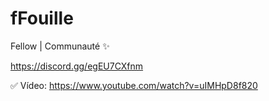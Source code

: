 # fFouille

Fellow | Communauté ✨

https://discord.gg/egEU7CXfnm

✅ Vídeo: https://www.youtube.com/watch?v=uIMHpD8f820
